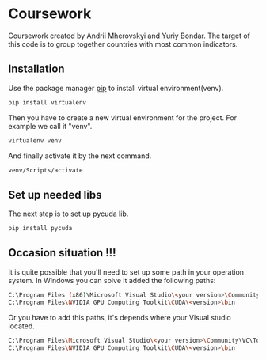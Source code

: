 # Coursework

Coursework created by Andrii Mherovskyi and Yuriy Bondar.
The target of this code is to group together countries with most common indicators.

## Installation

Use the package manager [pip](https://pip.pypa.io/en/stable/) to install virtual environment(venv).

```bash
pip install virtualenv
```
Then you have to create a new virtual environment for the project. For example we call it "venv".

```bash
virtualenv venv
```

And finally activate it by the next command.

```bash
venv/Scripts/activate
```
## Set up needed libs

The next step is to set up pycuda lib.

```bash
pip install pycuda
```

## Occasion situation !!!

It is quite possible that you'll need to set up some path in your operation system. In Windows you can solve it added the following paths:

```bash
C:\Program Files (x86)\Microsoft Visual Studio\<your version>\Community\VC\Tools\MSVC\<version>\bin\Hostx64\x64
C:\Program Files\NVIDIA GPU Computing Toolkit\CUDA\<version>\bin
```
Or you have to add this paths, it's depends where your Visual studio located.

```bash
C:\Program Files\Microsoft Visual Studio\<your version>\Community\VC\Tools\MSVC\<version>\bin\Hostx64\x64
C:\Program Files\NVIDIA GPU Computing Toolkit\CUDA\<version>\bin
```
